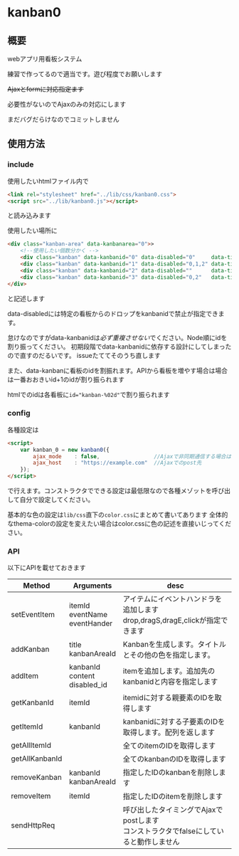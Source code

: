 # kanban0
## 概要
webアプリ用看板システム

練習で作ってるので適当です。遊び程度でお願いします

~~Ajaxとformに対応指定ます~~

必要性がないのでAjaxのみの対応にします

まだバグだらけなのでコミットしません

## 使用方法
### include
使用したいhtmlファイル内で
```html
<link rel="stylesheet" href="../lib/css/kanban0.css">
<script src="../lib/kanban0.js"></script>
```
と読み込みます


使用したい場所に
```html
<div class="kanban-area" data-kanbanarea="0">>
    <!--使用したい個数分かく -->
    <div class="kanban" data-kanbanid="0" data-disabled="0"     data-title="kanban0"></div>
    <div class="kanban" data-kanbanid="1" data-disabled="0,1,2" data-title="kanban1"></div>
    <div class="kanban" data-kanbanid="2" data-disabled=""      data-title="kanban2"></div>
    <div class="kanban" data-kanbanid="3" data-disabled="0,2"   data-title="kanban3"></div>
</div>
```
    
と記述します

data-disabledには特定の看板からのドロップをkanbanidで禁止が指定できます。

怠けなのですがdata-kanbanidは*必ず重複させない*でください。Node順にidを割り振ってください。
初期段階でdata-kanbanidに依存する設計にしてしまったので直すのだるいです。
issueたててそのうち直します

また、data-kanbanに看板のidを割振れます。APIから看板を増やす場合は場合は一番おおきいid+1のidが割り振られます

htmlでのidは各看板に`id="kanban-%02d"`で割り振られます

### config

各種設定は

```html
<script>
    var kanban_0 = new kanban0({
        ajax_mode    : false,                 //Ajaxで非同期通信する場合はtrue
        ajax_host    : "https://example.com"  //Ajaxでのpost先
    });
</script>
```

で行えます。コンストラクタでできる設定は最低限なので各種メゾットを呼び出して自分で設定してください。

基本的な色の設定は`lib/css`直下の`color.css`にまとめて書いてあります
全体的なthema-colorの設定を変えたい場合はcolor.cssに色の記述を直接いじってください。

### API 
以下にAPIを載せておきます


| Method         | Arguments                          | desc                                                                                    |
|----------------|------------------------------------|-----------------------------------------------------------------------------------------|
| setEventItem   | itemId<br>eventName<br>eventHander | アイテムにイベントハンドラを追加します<br>drop,dragS,dragE,clickが指定できます          |
| addKanban      | title<br>kanbanAreaId              | Kanbanを生成します。タイトルとその他の色を指定します。                                  |
| addItem        | kanbanId<br>content<br>disabled_id | itemを追加します。追加先のkanbanidと内容を指定します                                    |
| getKanbanId    | itemId                             | itemidに対する親要素のIDを取得します                                                    |
| getItemId      | kanbanId                           | kanbanidに対する子要素のIDを取得します。配列を返します                                  |
| getAllItemId   |                                    | 全てのitemのIDを取得します                                                              |
| getAllKanbanId |                                    | 全てのkanbanのIDを取得します                                                            |
| removeKanban   | kanbanId<br>kanbanAreaId           | 指定したIDのkanbanを削除します                                                          |
| removeItem     | itemId                             | 指定したIDのitemを削除します                                                            |
| sendHttpReq    |                                    | 呼び出したタイミングでAjaxでpostします<br>コンストラクタでfalseにしていると動作しません |






    
